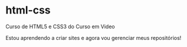 # html-css
 Curso de HTML5  e CSS3 do Curso em Video 

Estou aprendendo a criar sites e agora vou gerenciar meus repositórios!
